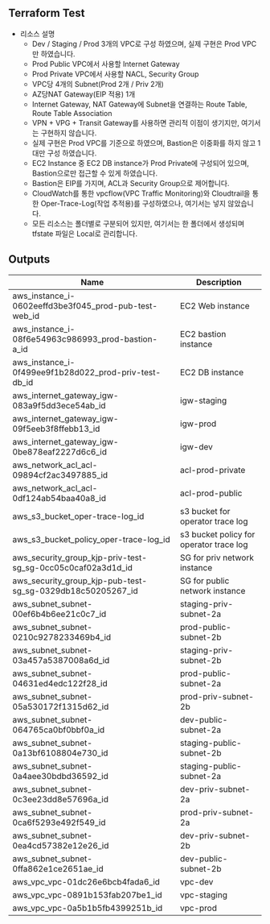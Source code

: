 ## Terraform Test

* 리소스 설명
	* Dev / Staging / Prod 3개의 VPC로 구성 하였으며, 실제 구현은 Prod VPC만 하였습니다.
	* Prod Public VPC에서 사용할 Internet Gateway
	* Prod Private VPC에서 사용할 NACL, Security Group
	* VPC당 4개의 Subnet(Prod 2개 / Priv 2개)
	* AZ당NAT Gateway(EIP 적용) 1개
	* Internet Gateway, NAT Gateway에 Subnet을 연결하는 Route Table, Route Table Association
	* VPN + VPG + Transit Gateway를 사용하면 관리적 이점이 생기지만, 여기서는 구현하지 않습니다.
	* 실제 구현은 Prod VPC를 기준으로 하였으며, Bastion은 이중화를 하지 않고 1대만 구성 하였습니다.
	* EC2 Instance 중 EC2 DB instance가 Prod Private에 구성되어 있으며, Bastion으로만 접근할 수 있게 하였습니다.
	* Bastion은 EIP를 가지며, ACL과 Security Group으로 제어합니다.
	* CloudWatch를 통한 vpcflow(VPC Traffic Monitoring)와 Cloudtrail을 통한 Oper-Trace-Log(작업 추적용)를 구성하였으나, 여기서는 넣지 않았습니다. 
	* 모든 리소스는 폴더별로 구분되어 있지만, 여기서는 한 폴더에서 생성되며 tfstate 파일은 Local로 관리합니다. 


## Outputs

| Name | Description |
|------|-------------|
| aws\_instance\_i-0602eeffd3be3f045\_prod-pub-test-web\_id | EC2 Web instance |
| aws\_instance\_i-08f6e54963c986993\_prod-bastion-a\_id | EC2 bastion instance |
| aws\_instance\_i-0f499ee9f1b28d022\_prod-priv-test-db\_id | EC2 DB instance |
| aws\_internet\_gateway\_igw-083a9f5dd3ece54ab\_id | igw-staging |
| aws\_internet\_gateway\_igw-09f5eeb3f8ffebb13\_id | igw-prod |
| aws\_internet\_gateway\_igw-0be878eaf2227d6c6\_id | igw-dev |
| aws\_network\_acl\_acl-09894cf2ac3497885\_id | acl-prod-private |
| aws\_network\_acl\_acl-0df124ab54baa40a8\_id | acl-prod-public |
| aws\_s3\_bucket\_oper-trace-log\_id | s3 bucket for operator trace log |
| aws\_s3\_bucket\_policy\_oper-trace-log\_id | s3 bucket policy for operator trace log |
| aws\_security\_group\_kjp-priv-test-sg\_sg-0cc05c0caf02a3d1d\_id | SG for priv network instance |
| aws\_security\_group\_kjp-pub-test-sg\_sg-0329db18c50205267\_id | SG for public network instance |
| aws\_subnet\_subnet-00ef6b4b6ee21c0c7\_id | staging-priv-subnet-2a |
| aws\_subnet\_subnet-0210c9278233469b4\_id | prod-public-subnet-2b |
| aws\_subnet\_subnet-03a457a5387008a6d\_id | staging-priv-subnet-2b |
| aws\_subnet\_subnet-04631ed4edc122f28\_id | prod-public-subnet-2a |
| aws\_subnet\_subnet-05a530172f1315d62\_id | prod-priv-subnet-2b |
| aws\_subnet\_subnet-064765ca0bf0bbf0a\_id | dev-public-subnet-2a |
| aws\_subnet\_subnet-0a13bf6108804e730\_id | staging-public-subnet-2b |
| aws\_subnet\_subnet-0a4aee30bdbd36592\_id | staging-public-subnet-2a |
| aws\_subnet\_subnet-0c3ee23dd8e57696a\_id | dev-priv-subnet-2a |
| aws\_subnet\_subnet-0ca6f5293e492f549\_id | prod-priv-subnet-2a |
| aws\_subnet\_subnet-0ea4cd57382e12e26\_id | dev-priv-subnet-2b |
| aws\_subnet\_subnet-0ffa862e1ce2651ae\_id | dev-public-subnet-2b |
| aws\_vpc\_vpc-01dc26e6bcb4fada6\_id | vpc-dev |
| aws\_vpc\_vpc-0891b153fab207be1\_id | vpc-staging |
| aws\_vpc\_vpc-0a5b1b5fb4399251b\_id | vpc-prod |
